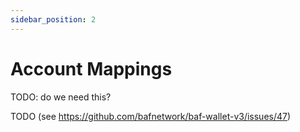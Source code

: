 ```yaml
---
sidebar_position: 2
---
```


# Account Mappings

TODO: do we need this?


TODO (see https://github.com/bafnetwork/baf-wallet-v3/issues/47)

